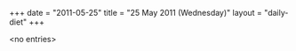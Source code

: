 +++
date = "2011-05-25"
title = "25 May 2011 (Wednesday)"
layout = "daily-diet"
+++


\<no entries\>

